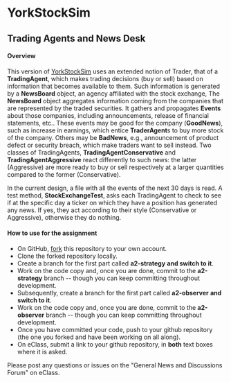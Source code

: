 # YorkStockSim

## Trading Agents and News Desk

#### Overview

This version of [YorkStockSim](https://github.com/liaskos/itec3030-a1-lob/) uses an extended notion of Trader, that of a **TradingAgent**, which makes trading decisions (buy or sell) based on information that becomes available to them. Such information is generated by a **NewsBoard** object, an agency affiliated with the stock exchange, The **NewsBoard** object aggregates information coming from the companies that are represented by the traded securities. It gathers and propagates **Events** about those companies, including announcements, release of financial statements, etc.. These events may be good for the company (**GoodNews**), such as increase in earnings, which entice **TraderAgent**s to buy more stock of the company. Others may be **BadNews**, e.g., announcement of product defect or security breach, which make traders want to sell instead. Two classes of TradingAgents, **TradingAgentConservative** and **TradingAgentAggressive** react differently to such news: the latter (Aggressive) are more ready to buy or sell respectively at a larger quantities compared to the former (Conservative).

In the current design, a file with all the events of the next 30 days is read. A test method, **StockExchangeTest**, asks each TradingAgent to check to see if at the specific day a ticker on which they have a position has generated any news. If yes, they act according to their style (Conservative or Aggressive), otherwise they do nothing.

#### How to use for the assignment

- On GitHub, [fork](https://docs.github.com/en/pull-requests/collaborating-with-pull-requests/working-with-forks/fork-a-repo) this repository to your own account.
- Clone the forked repository locally.
- Create a branch for the first part called **a2-strategy** **and switch to it**.
- Work on the code copy and, once you are done, commit to the **a2-strategy** branch -- though you can keep committing throughout development.
- Subsequently, create a branch for the first part called **a2-observer** **and switch to it**.
- Work on the code copy and, once you are done, commit to the **a2-observer** branch -- though you can keep committing throughout development.
- Once you have committed your code, push to your github repository (the one you forked and have been working on all along).
- On eClass, submit a link to your github repository, in **both** text boxes where it is asked.

Please post any questions or issues on the "General News and Discussions Forum" on eClass.